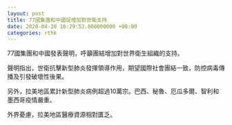 ```yaml
---
layout: post
title: 77國集團和中國促增加對世衛支持
date: 2020-04-20 16:29:53.000000000 +08:00
categories: rthk
---
```


77國集團和中國發表聲明，呼籲團結增加對世界衛生組織的支持。

聲明指出，世衛抗擊新型肺炎發揮領導作用，期望國際社會團結一致，防控病毒傳播及引發破壞性後果。

另外，拉美地區累計新型肺炎病例超過10萬宗。巴西、秘魯、厄瓜多爾、智利和墨西哥疫情嚴重。

外界憂慮，拉美地區醫療資源相對匱乏。
